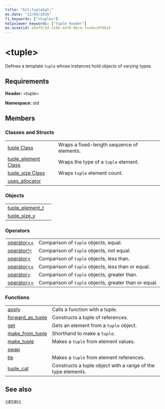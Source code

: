 ```yaml
---
title: "&lt;tuple&gt;"
ms.date: "11/04/2016"
f1_keywords: ["<tuple>"]
helpviewer_keywords: ["tuple header"]
ms.assetid: e4ef5c2d-318b-44f6-8bce-fce4ecd796a3
---
```

# &lt;tuple&gt;

Defines a template `tuple` whose instances hold objects of varying types.

## Requirements

**Header:** \<tuple>

**Namespace:** std

## Members

### Classes and Structs

|||
|-|-|
|[tuple Class](../standard-library/tuple-class.md)|Wraps a fixed-length sequence of elements.|
|[tuple_element Class](../standard-library/tuple-element-class-tuple.md)|Wraps the type of a `tuple` element.|
|[tuple_size Class](../standard-library/tuple-size-class-tuple.md)|Wraps `tuple` element count.|
|[uses_allocator](../standard-library/uses-allocator-structure.md)||

### Objects

|||
|-|-|
|[tuple_element_t](../standard-library/tuple-functions.md#tuple_element_t)||
|[tuple_size_v](../standard-library/tuple-functions.md#tuple_size_v)||

### Operators

|||
|-|-|
|[operator==](../standard-library/tuple-operators.md#op_eq_eq)|Comparison of `tuple` objects, equal.|
|[operator!=](../standard-library/tuple-operators.md#op_neq)|Comparison of `tuple` objects, not equal.|
|[operator<](../standard-library/tuple-operators.md#op_lt)|Comparison of `tuple` objects, less than.|
|[operator<=](../standard-library/tuple-operators.md#op_lt_eq)|Comparison of `tuple` objects, less than or equal.|
|[operator>](../standard-library/tuple-operators.md#op_gt)|Comparison of `tuple` objects, greater than.|
|[operator>=](../standard-library/tuple-operators.md#op_gt_eq)|Comparison of `tuple` objects, greater than or equal.|

### Functions

|||
|-|-|
|[apply](../standard-library/tuple-functions.md#apply)|Calls a function with a tuple.|
|[forward_as_tuple](../standard-library/tuple-functions.md#forward)|Constructs a tuple of references.|
|[get](../standard-library/tuple-functions.md#get)|Gets an element from a `tuple` object.|
|[make_from_tuple](../standard-library/tuple-functions.md#make_from_tuple)|Shorthand to make a `tuple`.|
|[make_tuple](../standard-library/tuple-functions.md#make_tuple)|Makes a `tuple` from element values.|
|[swap](../standard-library/tuple-functions.md#swap)||
|[tie](../standard-library/tuple-functions.md#tie)|Makes a `tuple` from element references.|
|[tuple_cat](../standard-library/tuple-functions.md#tuple_cat)|Constructs a tuple object with a range of the type elements.|

## See also

[\<array>](../standard-library/array.md)<br/>
